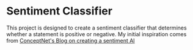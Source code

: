 # Sentiment Classifier

This project is designed to create a sentiment classifier that determines whether a statement is
positive or negative. My initial inspiration comes from [ConceptNet's Blog on creating a sentiment AI](http://blog.conceptnet.io/posts/2017/how-to-make-a-racist-ai-without-really-trying/)
